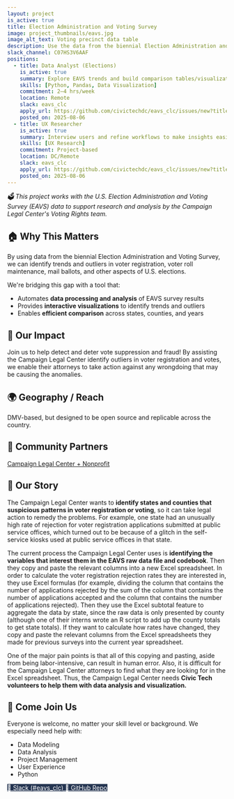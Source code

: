 ```yaml
---
layout: project
is_active: true
title: Election Administration and Voting Survey
image: project_thumbnails/eavs.jpg
image_alt_text: Voting precinct data table
description: Use the data from the biennial Election Administration and Voting Survey (EAVS) to identify trends and outliers related to voter registration, voter roll maintenance, mail ballots, provisional ballots, voter turnout, and other aspects of how elections are run in states and counties across the U.S.
slack_channel: C07HS3V6AAF
positions:
  - title: Data Analyst (Elections)
    is_active: true
    summary: Explore EAVS trends and build comparison tables/visualizations that help attorneys spot outliers.
    skills: [Python, Pandas, Data Visualization]
    commitment: 2–4 hrs/week
    location: Remote
    slack: eavs_clc
    apply_url: https://github.com/civictechdc/eavs_clc/issues/new?title=Volunteer%20Data%20Analyst
    posted_on: 2025-08-06
  - title: UX Researcher
    is_active: true
    summary: Interview users and refine workflows to make insights easier to find and share.
    skills: [UX Research]
    commitment: Project-based
    location: DC/Remote
    slack: eavs_clc
    apply_url: https://github.com/civictechdc/eavs_clc/issues/new?title=Volunteer%20UX%20Researcher
    posted_on: 2025-08-06
---
```


<section class="bg-base-lightest padding-y-4 usa-prose maxw-none">
  <div class="grid-container usa-prose">
    <em>🗳️ This project works with the U.S. Election Administration and Voting Survey (EAVS) data to support research and analysis by the Campaign Legal Center's Voting Rights team.</em>
  </div>
</section>

<section class="padding-y-1 usa-prose maxw-none">
  <div class="grid-container">
    <h2 class="font-sans-lg">🏠 Why This Matters</h2>
    <p>
      By using data from the biennial Election Administration and Voting Survey, we can identify trends and outliers in voter registration, voter roll maintenance, mail ballots, and other aspects of U.S. elections.
    </p>
  </div>
</section>

<section>
    <div class="usa-alert usa-alert--info margin-y-3">
      <div class="usa-alert__body">
        <p class="usa-alert__text">
          We're bridging this gap with a tool that:
        </p>
        <ul class="usa-list">
          <li>Automates <strong>data processing and analysis</strong> of EAVS survey results</li>
          <li>Provides <strong>interactive visualizations</strong> to identify trends and outliers</li>
          <li>Enables <strong>efficient comparison</strong> across states, counties, and years</li>
        </ul>
      </div>
    </div>
</section>

<section class="padding-y-1 usa-prose maxw-none">
  <div class="grid-container">
    <h2 class="font-sans-lg">🚀 Our Impact</h2>
    <p>
    Join us to help detect and deter vote suppression and fraud! By assisting the Campaign Legal Center identify outliers in voter registration and votes, we enable their attorneys to take action against any wrongdoing that may be causing the anomalies.
    </p>
  </div>
</section>

<section class="padding-y-1 usa-prose maxw-none">
  <div class="grid-container">
    <h2 class="font-sans-lg">🌍 Geography / Reach</h2>
    <p>DMV-based, but designed to be open source and replicable across the country.</p>
  </div>
</section>

<section class="padding-y-1 usa-prose maxw-none">
  <div class="grid-container">
    <h2 class="font-sans-lg">🤝 Community Partners</h2>
      <a href="https://campaignlegal.org/" class="usa-link usa-link--external" target="_blank" rel="noopener noreferrer"> Campaign Legal Center + Nonprofit</a>
  </div>
</section>

<section class="padding-y-1 usa-prose maxw-none">
  <div class="grid-container">
    <h2 class="font-sans-lg">📖 Our Story</h2>
    <p>The Campaign Legal Center wants to <strong>identify states and counties that suspicious patterns in voter registration or voting</strong>, so it can take legal action to remedy the problems. For example, one state had an unusually high rate of rejection for voter registration applications submitted at public service offices, which turned out to be because of a glitch in the self-service kiosks used at public service offices in that state.</p>
    <p>The current process the Campaign Legal Center uses is <strong>identifying the variables that interest them in the EAVS raw data file and codebook</strong>. Then they copy and paste the relevant columns into a new Excel spreadsheet. In order to calculate the voter registration rejection rates they are interested in, they use Excel formulas (for example, dividing the column that contains the number of applications rejected by the sum of the column that contains the number of applications accepted and the column that contains the number of applications rejected). Then they use the Excel subtotal feature to aggregate the data by state, since the raw data is only presented by county (although one of their interns wrote an R script to add up the county totals to get state totals). If they want to calculate how rates have changed, they copy and paste the relevant columns from the Excel spreadsheets they made for previous surveys into the current year spreadsheet.</p>
    <p>One of the major pain points is that all of this copying and pasting, aside from being labor-intensive, can result in human error. Also, it is difficult for the Campaign Legal Center attorneys to find what they are looking for in the Excel spreadsheet. Thus, the Campaign Legal Center needs <strong>Civic Tech volunteers to help them with data analysis and visualization.</strong></p>
  </div>
</section>

<section class="bg-primary-darker text-white padding-y-5 usa-prose maxw-none">
  <div class="grid-container text-white">
    <h2>👋 Come Join Us</h2>
    <p>Everyone is welcome, no matter your skill level or background. We especially need help with:</p>
    <ul class="usa-list">
      <li>Data Modeling</li>
      <li>Data Analysis</li>
      <li>Project Management</li>
      <li>User Experience</li>
      <li>Python</li>
    </ul>
  </div>
</section>

<section class="usa-section padding-y-4">
  <div class="grid-container">
    <div class="usa-button-group">
      <a href="https://civictechdc.slack.com/archives/C07HS3V6AAF" class="usa-button" style="background-color: #253551; color: #ffffff;" target="_blank" rel="noopener noreferrer">
        💬 Slack (#eavs_clc)
      </a>
      <a href="https://github.com/civictechdc/eavs_clc" class="usa-button" style="background-color: #253551; color: #ffffff;" target="_blank" rel="noopener noreferrer">
        🧩 GitHub Repo
      </a>
    </div>
  </div>
</section>
